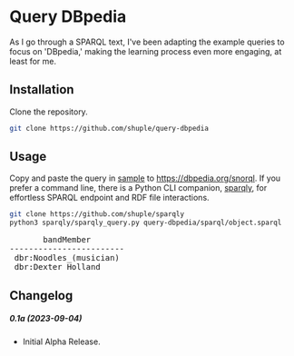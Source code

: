 # Query DBpedia
As I go through a SPARQL text, I've been adapting the example queries to focus on 'DBpedia,' making the learning process even more engaging, at least for me.

## Installation
Clone the repository.
```bash
git clone https://github.com/shuple/query-dbpedia
```

## Usage
Copy and paste the query in <a href="https://github.com/shuple/query-dbpedia/tree/master/sparql">sample</a> to https://dbpedia.org/snorql.
If you prefer a command line, there is a Python CLI companion, <a href="https://github.com/shuple/sparqly">sparqly</a>, for effortless SPARQL endpoint and RDF file interactions.

```bash
git clone https://github.com/shuple/sparqly
python3 sparqly/sparqly_query.py query-dbpedia/sparql/object.sparql
```
<pre>
       bandMember
------------------------
 dbr:Noodles_(musician)
 dbr:Dexter_Holland
</pre>

## Changelog
##### 0.1a (2023-09-04)
- Initial Alpha Release.
